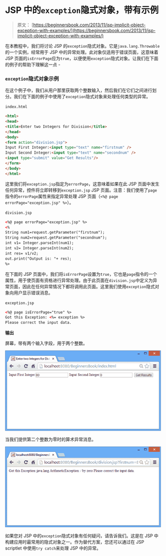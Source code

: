 # JSP 中的`exception`隐式对象，带有示例

> 原文： [https://beginnersbook.com/2013/11/jsp-implicit-object-exception-with-examples/](https://beginnersbook.com/2013/11/jsp-implicit-object-exception-with-examples/)

在本教程中，我们将讨论 JSP 的`exception`隐式对象。它是`java.lang.Throwable`的一个实例，经常用于 JSP 中的异常处理。此对象仅适用于错误页面，这意味着 JSP 页面的`isErrorPage`应为`true`，以便使用`exception`隐式对象。让我们在下面的例子的帮助下理解这一点 -

### `exception`隐式对象示例

在这个例子中，我们从用户那里获取两个整数输入，然后我们在它们之间进行划分。我们在下面的例子中使用了`exception`隐式对象来处理任何类型的异常。

`index.html`

```html
<html>
<head>
<title>Enter two Integers for Division</title>
</head>
<body>
<form action="division.jsp"> 
Input First Integer:<input type="text" name="firstnum" />
Input Second Integer:<input type="text" name="secondnum" /> 
<input type="submit" value="Get Results"/> 
</form>
</body>
</html>
```

这里我们将`exception.jsp`指定为`errorPage`，这意味着如果在此 JSP 页面中发生任何异常，控件将立即转移到`exception.jsp` JSP 页面。注意：我们使用了`page`指令的`errorPage`属性来指定异常处理 JSP 页面（`<%@ page errorPage="exception.jsp" %>`）。

`division.jsp`

```html
<%@ page errorPage="exception.jsp" %> 
<% 
String num1=request.getParameter("firstnum"); 
String num2=request.getParameter("secondnum"); 
int v1= Integer.parseInt(num1);
int v2= Integer.parseInt(num2);
int res= v1/v2;
out.print("Output is: "+ res);
%>
```

在下面的 JSP 页面中，我们将`isErrorPage`设置为`true`，它也是`page`指令的一个属性，用于使页面有资格进行异常处理。由于此页面在`division.jsp`中定义为异常页面，因此在任何异常情况下都将调用此页面。这里我们使用`exception`隐式对象向用户显示错误消息。

`exception.jsp`

```html
<%@ page isErrorPage="true" %> 
Got this Exception: <%= exception %> 
Please correct the input data.
```

**输出**

屏幕，带有两个输入字段，用于两个整数。

![inputPage](img/7965054e324d77ec7839986ddc91ec1d.jpg)

当我们提供第二个整数为零时的算术异常消息。

![exceptionPage](img/1dcec75b0e559850cdbcd7512a10a230.jpg)

如果您对 JSP 中的`exception`隐式对象有任何疑问，请告诉我们。这是在 JSP 中构建应用时最常用的隐式对象之一。作为替代方案，您还可以通过在 JSP scriptlet 中使用`try catch`来处理 JSP 中的异常。